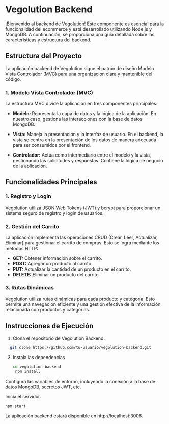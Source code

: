 # Vegolution Backend

¡Bienvenido al backend de Vegolution! Este componente es esencial para la funcionalidad del ecommerce y está desarrollado utilizando Node.js y MongoDB. A continuación, se proporciona una guía detallada sobre las características y estructura del backend.

## Estructura del Proyecto

La aplicación backend de Vegolution sigue el patrón de diseño Modelo Vista Controlador (MVC) para una organización clara y mantenible del código.

### 1. Modelo Vista Controlador (MVC)
La estructura MVC divide la aplicación en tres componentes principales:

   - **Modelo:** Representa la capa de datos y la lógica de la aplicación. En nuestro caso, gestiona las interacciones con la base de datos MongoDB.

   - **Vista:** Maneja la presentación y la interfaz de usuario. En el backend, la vista se centra en la presentación de los datos de manera adecuada para ser consumidos por el frontend.

   - **Controlador:** Actúa como intermediario entre el modelo y la vista, gestionando las solicitudes y respuestas. Contiene la lógica de negocio de la aplicación.

## Funcionalidades Principales

### 1. Registro y Login
Vegolution utiliza JSON Web Tokens (JWT) y bcrypt para proporcionar un sistema seguro de registro y login de usuarios.

### 2. Gestión del Carrito
La aplicación implementa las operaciones CRUD (Crear, Leer, Actualizar, Eliminar) para gestionar el carrito de compras. Esto se logra mediante los métodos HTTP:

   - **GET:** Obtener información sobre el carrito.
   - **POST:** Agregar un producto al carrito.
   - **PUT:** Actualizar la cantidad de un producto en el carrito.
   - **DELETE:** Eliminar un producto del carrito.

### 3. Rutas Dinámicas
Vegolution utiliza rutas dinámicas para cada producto y categoría. Esto permite una navegación eficiente y una gestión efectiva de la información relacionada con productos y categorías.

## Instrucciones de Ejecución

1. Clona el repositorio de Vegolution Backend.
 ```bash
   git clone https://github.com/tu-usuario/vegolution-backend.git
   ```
3. Instala las dependencias
   ```bash
   cd vegolution-backend
    npm install
    ```
Configura las variables de entorno, incluyendo la conexión a la base de datos MongoDB, secretos JWT, etc.

Inicia el servidor.
```bash
npm start
```

La aplicación backend estará disponible en http://localhost:3006.
